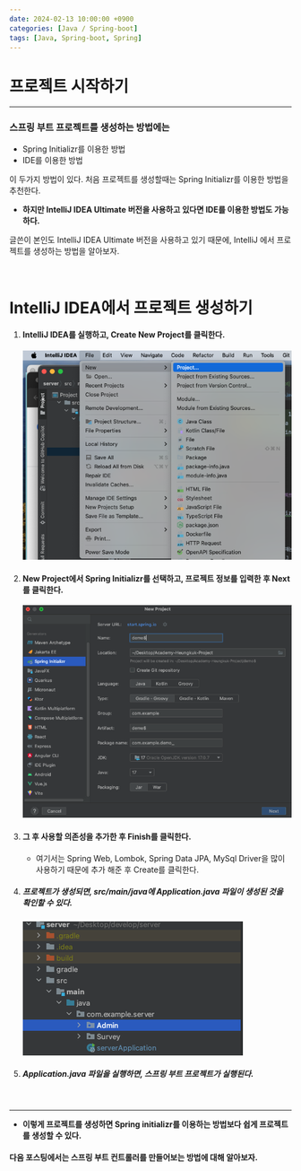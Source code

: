 ```yaml
---
date: 2024-02-13 10:00:00 +0900
categories: [Java / Spring-boot]
tags: [Java, Spring-boot, Spring]
---
```


# 프로젝트 시작하기

---

### 스프링 부트 프로젝트를 생성하는 방법에는

- Spring Initializr를 이용한 방법
- IDE를 이용한 방법

이 두가지 방법이 있다.
처음 프로젝트를 생성할때는 Spring Initializr를 이용한 방법을 추천한다.

- **하지만 IntelliJ IDEA Ultimate 버전을 사용하고 있다면 IDE를 이용한 방법도 가능하다.**

글쓴이 본인도 IntelliJ IDEA Ultimate 버전을 사용하고 있기 때문에, IntelliJ 에서 프로젝트를 생성하는 방법을 알아보자.

<br>

# IntelliJ IDEA에서 프로젝트 생성하기

1. #### IntelliJ IDEA를 실행하고, Create New Project를 클릭한다.

   ![Alt text](<../../assets/img/Java Spring/create_project.png>)
   <br>

2. #### New Project에서 Spring Initializr를 선택하고, 프로젝트 정보를 입력한 후 Next를 클릭한다.

   ![Alt text](<../../assets/img/Java Spring/project_setting.png>)

3. #### 그 후 사용할 의존성을 추가한 후 Finish를 클릭한다.

   - 여기서는 Spring Web, Lombok, Spring Data JPA, MySql Driver을 많이 사용하기 때문에 추가 해준 후 Create를 클릭한다.

4. ##### 프로젝트가 생성되면, src/main/java에 Application.java 파일이 생성된 것을 확인할 수 있다.

   ![Alt text](<../../assets/img/Java Spring/project_structure.png>)

5. ##### Application.java 파일을 실행하면, 스프링 부트 프로젝트가 실행된다.

<br>

---

- **이렇게 프로젝트를 생성하면 Spring initializr를 이용하는 방법보다 쉽게 프로젝트를 생성할 수 있다.**

#### 다음 포스팅에서는 스프링 부트 컨트롤러를 만들어보는 방법에 대해 알아보자.

<br>
